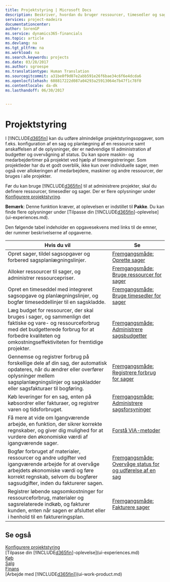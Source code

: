 ```yaml
---
title: Projektstyring | Microsoft Docs
description: Beskriver, hvordan du bruger ressourcer, timesedler og sager til at administrere projekter.
services: project-madeira
documentationcenter: 
author: SorenGP
ms.service: dynamics365-financials
ms.topic: article
ms.devlang: na
ms.tgt_pltfrm: na
ms.workload: na
ms.search.keywords: projects
ms.date: 03/28/2017
ms.author: sgroespe
ms.translationtype: Human Translation
ms.sourcegitcommit: a31be0f9d07e2abb591e26f6bae34c6f6e4dcda6
ms.openlocfilehash: 608817222d087a04293a25913064e7b47f1c78f0
ms.contentlocale: da-dk
ms.lasthandoff: 06/30/2017


---
```

# <a name="project-management"></a>Projektstyring
I [!INCLUDE[d365fin](includes/d365fin_md.md)] kan du udføre almindelige projektstyringsopgaver, som f.eks. konfiguration af en sag og planlægning af en ressource samt anskaffelsen af de oplysninger, der er nødvendige til administration af budgetter og overvågning af status. Du kan spore maskin- og medarbejdertimer på projektet ved hjælp af timeregistreringer. Som projektleder har du et godt overblik, ikke kun over individuelle sager, men også over allokeringen af medarbejdere, maskiner og andre ressourcer, der bruges i alle projekter.

Før du kan bruge [!INCLUDE[d365fin](includes/d365fin_md.md)] til at administrere projekter, skal du definere ressourcer, timesedler og sager. Der er flere oplysninger under [Konfigurere projektstyring](projects-setup-projects.md).  

**Bemærk**: Denne funktion kræver, at oplevelsen er indstillet til **Pakke**. Du kan finde flere oplysninger under [Tilpasse din [!INCLUDE[d365fin](includes/d365fin_md.md)]-oplevelse](ui-experiences.md).

Den følgende tabel indeholder en opgavesekvens med links til de emner, der rummer beskrivelserne af opgaverne.

| Hvis du vil | Se |
| --- | --- |
| Opret sager, tildel sagsopgaver og forbered sagsplanlægningslinjer. |[Fremgangsmåde: Oprette sager](projects-how-create-jobs.md) |
| Alloker ressourcer til sager, og administrer ressourcepriser. |[Fremgangsmåde: Bruge ressourcer for sager](projects-how-use-resources.md) |
| Opret en timeseddel med integreret sagsopgave og planlægningslinjer, og bogfør timeseddellinjer til en sagskladde. |[Fremgangsmåde: Bruge timesedler for sager](projects-how-use-time-sheets.md) |
| Læg budget for ressourcer, der skal bruges i sager, og sammenlign det faktiske og vare- og ressourceforbrug med det budgetterede forbrug for at forbedre kvaliteten og omkostningseffektiviteten for fremtidige projekter. |[Fremgangsmåde: Administrere sagsbudgetter](projects-how-manage-budgets.md) |
| Gennemse og registrer forbrug på forskellige dele af din sag, der automatisk opdateres, når du ændrer eller overfører oplysninger mellem sagsplanlægningslinjer og sagskladder eller sagsfakturaer til bogføring. |[Fremgangsmåde: Registrere forbrug for sager](projects-how-record-job-usage.md) |
| Køb leveringer for en sag, enten på købsordrer eller fakturaer, og registrer varen og tidsforbruget. |[Fremgangsmåde: Administrere sagsforsyninger](projects-how-manage-project-supplies.md) |
| Få mere at vide om Igangværende arbejde, en funktion, der sikrer korrekte regnskaber, og giver dig mulighed for at vurdere den økonomiske værdi af igangværende sager. |[Forstå VIA-metoder](projects-understanding-wip.md) |
| Bogfør forbruget af materialer, ressourcer og andre udgifter ved igangværende arbejde for at overvåge arbejdets økonomiske værdi og føre korrekt regnskab, selvom du bogfører sagsudgifter, inden du fakturerer sagen. |[Fremgangsmåde: Overvåge status for og udførelse af en sag](projects-how-monitor-progress-performance.md) |
| Registrer løbende sagsomkostninger for ressourceforbrug, materialer og sagsrelaterede indkøb, og fakturer kunden, enten når sagen er afsluttet eller i henhold til en faktureringsplan. |[Fremgangsmåde: Fakturere sager](projects-how-invoice-jobs.md) |

## <a name="see-also"></a>Se også
[Konfigurere projektstyring](projects-setup-projects.md)  
[Tilpasse din [!INCLUDE[d365fin](includes/d365fin_md.md)]-oplevelse](ui-experiences.md)      
[Køb](purchasing-manage-purchasing.md)         
[Salg](sales-manage-sales.md)    
[Finans](finance.md)  
[Arbejde med [!INCLUDE[d365fin](includes/d365fin_md.md)]](ui-work-product.md)  

